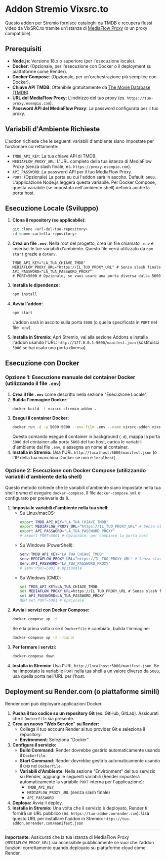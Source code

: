 # Addon Stremio Vixsrc.to

Questo addon per Stremio fornisce cataloghi da TMDB e recupera flussi video da VixSRC.to tramite un'istanza di [MediaFlow Proxy](https://github.com/DwayneRock/MediaFusion-MediaFlow-Proxy) (o un proxy compatibile).

## Prerequisiti

*   **Node.js**: Versione 18.x o superiore (per l'esecuzione locale).
*   **Docker**: (Opzionale, per l'esecuzione con Docker o il deployment su piattaforme come Render).
*   **Docker Compose**: (Opzionale, per un'orchestrazione più semplice con Docker).
*   **Chiave API TMDB**: Ottenibile gratuitamente da [The Movie Database (TMDB)](https://www.themoviedb.org/settings/api).
*   **URL del MediaFlow Proxy**: L'indirizzo del tuo proxy (es. `https://tuo-proxy.esempio.com`).
*   **Password API del MediaFlow Proxy**: La password configurata per il tuo proxy.

## Variabili d'Ambiente Richieste

L'addon richiede che le seguenti variabili d'ambiente siano impostate per funzionare correttamente:

*   `TMDB_API_KEY`: La tua chiave API di TMDB.
*   `MEDIAFLOW_PROXY_URL`: L'URL completo della tua istanza di MediaFlow Proxy (senza slash finale, es. `https://proxy.esempio.com`).
*   `API_PASSWORD`: La password API per il tuo MediaFlow Proxy.
*   `PORT`: (Opzionale) La porta su cui l'addon sarà in ascolto. Default: `5000`. L'applicazione Node.js leggerà questa variabile. Per Docker Compose, questa variabile (se impostata nell'ambiente shell) definirà anche la porta host.

## Esecuzione Locale (Sviluppo)

1.  **Clona il repository (se applicabile):**
    ```bash
    git clone <url-del-tuo-repository>
    cd <nome-cartella-repository>
    ```

2.  **Crea un file `.env`**:
    Nella root del progetto, crea un file chiamato `.env` e inserisci le tue variabili d'ambiente. Questo file verrà utilizzato da `npm start` grazie a `dotenv`.
    ```env
    TMDB_API_KEY="LA_TUA_CHIAVE_TMDB"
    MEDIAFLOW_PROXY_URL="https://IL_TUO_PROXY_URL" # Senza slash finale
    API_PASSWORD="LA_TUA_PASSWORD_PROXY"
    # PORT=5000 # Opzionale, se vuoi usare una porta diversa dalla 5000
    ```

3.  **Installa le dipendenze:**
    ```bash
    npm install
    ```

4.  **Avvia l'addon:**
    ```bash
    npm start
    ```
    L'addon sarà in ascolto sulla porta `5000` (o quella specificata in `PORT` nel file `.env`).

5.  **Installa in Stremio:**
    Apri Stremio, vai alla sezione Addons e installa l'addon usando l'URL: `http://127.0.0.1:5000/manifest.json` (sostituisci `5000` se hai usato una porta diversa).

## Esecuzione con Docker

### Opzione 1: Esecuzione manuale del container Docker (utilizzando il file `.env`)

1.  **Crea il file `.env`** come descritto nella sezione "Esecuzione Locale".
2.  **Builda l'immagine Docker:**
    ```bash
    docker build -t vixsrc-stremio-addon .
    ```
3.  **Esegui il container Docker:**
    ```bash
    docker run -d -p 5000:5000 --env-file .env --name vixsrc-addon vixsrc-stremio-addon
    ```
    Questo comando esegue il container in background (`-d`), mappa la porta `5000` del container alla porta `5000` del tuo host, carica le variabili d'ambiente dal file `.env`, e assegna un nome al container.
4.  **Installa in Stremio:**
    Usa l'URL `http://localhost:5000/manifest.json` (o l'IP della tua macchina Docker se non è `localhost`).

### Opzione 2: Esecuzione con Docker Compose (utilizzando variabili d'ambiente della shell)

Questo metodo richiede che le variabili d'ambiente siano impostate nella tua shell *prima* di eseguire `docker-compose`. Il file `docker-compose.yml` è configurato per prelevarle da lì.

1.  **Imposta le variabili d'ambiente nella tua shell:**
    *   Su Linux/macOS:
        ```bash
        export TMDB_API_KEY="LA_TUA_CHIAVE_TMDB"
        export MEDIAFLOW_PROXY_URL="https://IL_TUO_PROXY_URL" # Senza slash finale
        export API_PASSWORD="LA_TUA_PASSWORD_PROXY"
        # export PORT=5001 # Opzionale, per cambiare la porta host
        ```
    *   Su Windows (PowerShell):
        ```powershell
        $env:TMDB_API_KEY="LA_TUA_CHIAVE_TMDB"
        $env:MEDIAFLOW_PROXY_URL="https://IL_TUO_PROXY_URL" # Senza slash finale
        $env:API_PASSWORD="LA_TUA_PASSWORD_PROXY"
        # $env:PORT=5001 # Opzionale
        ```
    *   Su Windows (CMD):
        ```cmd
        set TMDB_API_KEY=LA_TUA_CHIAVE_TMDB
        set MEDIAFLOW_PROXY_URL=https://IL_TUO_PROXY_URL # Senza slash finale
        set API_PASSWORD=LA_TUA_PASSWORD_PROXY
        REM set PORT=5001 # Opzionale
        ```
2.  **Avvia i servizi con Docker Compose:**
    ```bash
    docker-compose up -d
    ```
    Se è la prima volta o se il `Dockerfile` è cambiato, builda l'immagine:
    ```bash
    docker-compose up -d --build
    ```
3.  **Per fermare i servizi:**
    ```bash
    docker-compose down
    ```
4.  **Installa in Stremio:**
    Usa l'URL `http://localhost:5000/manifest.json`. Se hai impostato la variabile `PORT` nella tua shell a un valore diverso da `5000`, usa quella porta nell'URL per l'host.

## Deployment su Render.com (o piattaforme simili)

Render.com può deployare applicazioni Docker.

1.  **Pusha il tuo codice su un repository Git** (es. GitHub, GitLab). Assicurati che il `Dockerfile` sia presente.
2.  **Crea un nuovo "Web Service" su Render:**
    *   Collega il tuo account Render al tuo provider Git e seleziona il repository.
    *   **Environment**: Seleziona "Docker".
3.  **Configura il servizio:**
    *   **Build Command**: Render dovrebbe gestirlo automaticamente usando il `Dockerfile`.
    *   **Start Command**: Render dovrebbe gestirlo automaticamente usando il `CMD` nel `Dockerfile`.
    *   **Variabili d'Ambiente**: Nella sezione "Environment" del tuo servizio su Render, aggiungi le seguenti variabili (Render imposterà automaticamente la variabile `PORT` interna per l'applicazione):
        *   `TMDB_API_KEY`
        *   `MEDIAFLOW_PROXY_URL` (senza slash finale)
        *   `API_PASSWORD`
4.  **Deploya:** Avvia il deploy.
5.  **Installa in Stremio:**
    Una volta che il servizio è deployato, Render ti fornirà un URL pubblico (es. `https://tuo-addon.onrender.com`). Usa questo URL per installare l'addon in Stremio:
    `https://tuo-addon.onrender.com/manifest.json`

---

**Importante**: Assicurati che la tua istanza di MediaFlow Proxy (`MEDIAFLOW_PROXY_URL`) sia accessibile pubblicamente se vuoi che l'addon funzioni correttamente quando deployato su piattaforme cloud come Render.